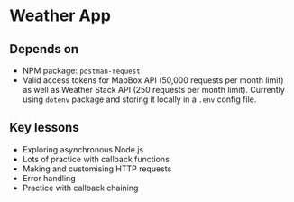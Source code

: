 # Weather App

## Depends on
- NPM package: `postman-request`
- Valid access tokens for MapBox API (50,000 requests per month limit) as well as Weather Stack API (250 requests per month limit). Currently using `dotenv` package and storing it locally in a `.env` config file.

## Key lessons
- Exploring asynchronous Node.js
- Lots of practice with callback functions
- Making and customising HTTP requests
- Error handling
- Practice with callback chaining

